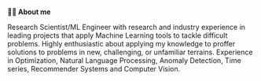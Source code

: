 ### 
**🙋‍♂️ About me**

Research Scientist/ML Engineer with research and industry experience in leading projects that apply Machine Learning tools to tackle difficult problems. Highly enthusiastic about applying my knowledge to proffer solutions to problems in new, challenging, or unfamiliar terrains. Experience in Optimization, Natural Language Processing, Anomaly Detection, Time series, Recommender Systems and Computer Vision.  

<!--
**Qunlexie/Qunlexie** is a ✨ _special_ ✨ repository because its `README.md` (this file) appears on your GitHub profile.

Here are some ideas to get you started:

- 🔭 I’m currently working on ...
- 🌱 I’m currently learning ...
- 👯 I’m looking to collaborate on ...
- 🤔 I’m looking for help with ...
- 💬 Ask me about ...
- 📫 How to reach me: ...
- 😄 Pronouns: ...
- ⚡ Fun fact: ...
-->
